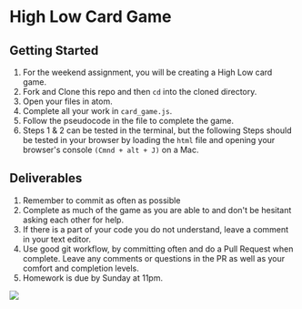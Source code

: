 # High Low Card Game

## Getting Started

1. For the weekend assignment, you will be creating a High Low card game.
1. Fork and Clone this repo and then `cd` into the cloned directory. 
1. Open your files in atom.  
1. Complete all your work in `card_game.js`.  
1. Follow the pseudocode in the file to complete the game.  
1. Steps 1 & 2 can be tested in the terminal, but the following Steps should be tested in your browser by loading the `html` file and opening your browser's console `(Cmnd + alt + J)` on a Mac.  


## Deliverables
1. Remember to commit as often as possible 
1. Complete as much of the game as you are able to and don't be hesitant asking each other for help. 
1. If there is a part of your code you do not understand, leave a comment in your text editor.
1. Use good git workflow, by committing often and do a Pull Request when complete. Leave any comments or questions in the PR as well as your comfort and completion levels.
1. Homework is due by Sunday at 11pm.  


![](https://media.giphy.com/media/httS0Xzi9ZMQ0/giphy.gif)
